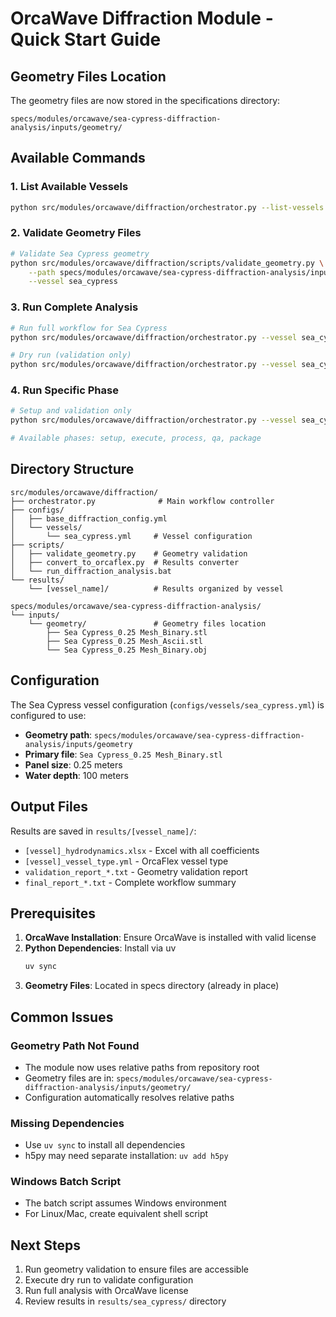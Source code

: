 # OrcaWave Diffraction Module - Quick Start Guide

## Geometry Files Location

The geometry files are now stored in the specifications directory:
```
specs/modules/orcawave/sea-cypress-diffraction-analysis/inputs/geometry/
```

## Available Commands

### 1. List Available Vessels
```bash
python src/modules/orcawave/diffraction/orchestrator.py --list-vessels
```

### 2. Validate Geometry Files
```bash
# Validate Sea Cypress geometry
python src/modules/orcawave/diffraction/scripts/validate_geometry.py \
    --path specs/modules/orcawave/sea-cypress-diffraction-analysis/inputs/geometry \
    --vessel sea_cypress
```

### 3. Run Complete Analysis
```bash
# Run full workflow for Sea Cypress
python src/modules/orcawave/diffraction/orchestrator.py --vessel sea_cypress

# Dry run (validation only)
python src/modules/orcawave/diffraction/orchestrator.py --vessel sea_cypress --dry-run
```

### 4. Run Specific Phase
```bash
# Setup and validation only
python src/modules/orcawave/diffraction/orchestrator.py --vessel sea_cypress --phase setup

# Available phases: setup, execute, process, qa, package
```

## Directory Structure

```
src/modules/orcawave/diffraction/
├── orchestrator.py              # Main workflow controller
├── configs/
│   ├── base_diffraction_config.yml
│   └── vessels/
│       └── sea_cypress.yml     # Vessel configuration
├── scripts/
│   ├── validate_geometry.py    # Geometry validation
│   ├── convert_to_orcaflex.py  # Results converter
│   └── run_diffraction_analysis.bat
└── results/
    └── [vessel_name]/          # Results organized by vessel

specs/modules/orcawave/sea-cypress-diffraction-analysis/
└── inputs/
    └── geometry/               # Geometry files location
        ├── Sea Cypress_0.25 Mesh_Binary.stl
        ├── Sea Cypress_0.25 Mesh_Ascii.stl
        └── Sea Cypress_0.25 Mesh_Binary.obj
```

## Configuration

The Sea Cypress vessel configuration (`configs/vessels/sea_cypress.yml`) is configured to use:
- **Geometry path**: `specs/modules/orcawave/sea-cypress-diffraction-analysis/inputs/geometry`
- **Primary file**: `Sea Cypress_0.25 Mesh_Binary.stl`
- **Panel size**: 0.25 meters
- **Water depth**: 100 meters

## Output Files

Results are saved in `results/[vessel_name]/`:
- `[vessel]_hydrodynamics.xlsx` - Excel with all coefficients
- `[vessel]_vessel_type.yml` - OrcaFlex vessel type
- `validation_report_*.txt` - Geometry validation report
- `final_report_*.txt` - Complete workflow summary

## Prerequisites

1. **OrcaWave Installation**: Ensure OrcaWave is installed with valid license
2. **Python Dependencies**: Install via uv
   ```bash
   uv sync
   ```
3. **Geometry Files**: Located in specs directory (already in place)

## Common Issues

### Geometry Path Not Found
- The module now uses relative paths from repository root
- Geometry files are in: `specs/modules/orcawave/sea-cypress-diffraction-analysis/inputs/geometry/`
- Configuration automatically resolves relative paths

### Missing Dependencies
- Use `uv sync` to install all dependencies
- h5py may need separate installation: `uv add h5py`

### Windows Batch Script
- The batch script assumes Windows environment
- For Linux/Mac, create equivalent shell script

## Next Steps

1. Run geometry validation to ensure files are accessible
2. Execute dry run to validate configuration
3. Run full analysis with OrcaWave license
4. Review results in `results/sea_cypress/` directory